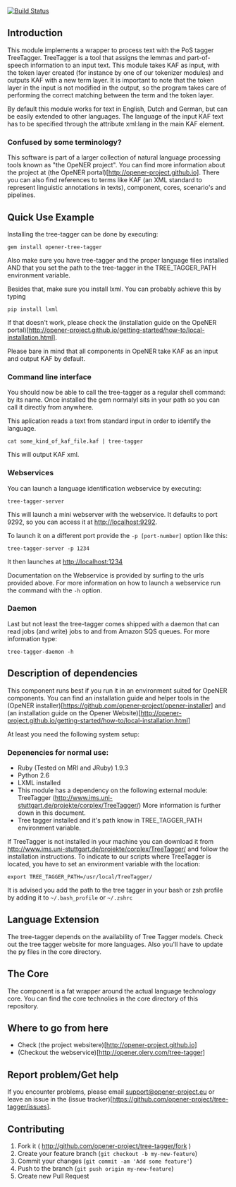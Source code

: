 [![Build Status](https://drone.io/github.com/opener-project/VU-tree-tagger_kernel/status.png)](https://drone.io/github.com/opener-project/VU-tree-tagger_kernel/latest)

Introduction
------------

This module implements a wrapper to process text with the PoS tagger TreeTagger. TreeTagger is a tool that assigns the lemmas and part-of-speech information to an input text.
This module takes KAF as input, with the token layer created (for instance by one of our tokenizer modules) and outputs KAF with a new term layer. It is important to note
that the token layer in the input is not modified in the output, so the program takes care of performing the correct matching between the term and the token layer.

By default this module works for text in English, Dutch and German, but can be easily extended to other languages. The language of the input KAF text has to be specified through
the attribute xml:lang in the main KAF element.

### Confused by some terminology?

This software is part of a larger collection of natural language processing
tools known as "the OpeNER project". You can find more information about the
project at (the OpeNER portal)[http://opener-project.github.io]. There you can
also find references to terms like KAF (an XML standard to represent linguistic
annotations in texts), component, cores, scenario's and pipelines.

Quick Use Example
-----------------

Installing the tree-tagger can be done by executing:

    gem install opener-tree-tagger

Also make sure you have tree-tagger and the proper language files installed AND
that you set the path to the tree-tagger in the TREE_TAGGER_PATH environment
variable.

Besides that, make sure you install lxml. You can probably achieve this by
typing 

    pip install lxml

If that doesn't work, please check the (installation guide on the OpeNER
portal)[http://opener-project.github.io/getting-started/how-to/local-installation.html].

Please bare in mind that all components in OpeNER take KAF as an input and
output KAF by default.

### Command line interface

You should now be able to call the tree-tagger as a regular shell
command: by its name. Once installed the gem normalyl sits in your path so you can call it directly from anywhere.

This aplication reads a text from standard input in order to identify the language.

    cat some_kind_of_kaf_file.kaf | tree-tagger


This will output KAF xml.

### Webservices

You can launch a language identification webservice by executing:

    tree-tagger-server

This will launch a mini webserver with the webservice. It defaults to port 9292,
so you can access it at <http://localhost:9292>.

To launch it on a different port provide the `-p [port-number]` option like
this:

    tree-tagger-server -p 1234

It then launches at <http://localhost:1234>

Documentation on the Webservice is provided by surfing to the urls provided
above. For more information on how to launch a webservice run the command with
the ```-h``` option.


### Daemon

Last but not least the tree-tagger comes shipped with a daemon that
can read jobs (and write) jobs to and from Amazon SQS queues. For more
information type:

    tree-tagger-daemon -h


Description of dependencies
---------------------------

This component runs best if you run it in an environment suited for OpeNER
components. You can find an installation guide and helper tools in the (OpeNER
installer)[https://github.com/opener-project/opener-installer] and (an
installation guide on the Opener
Website)[http://opener-project.github.io/getting-started/how-to/local-installation.html]

At least you need the following system setup:

### Depenencies for normal use:

* Ruby (Tested on MRI and JRuby) 1.9.3 
* Python 2.6
* LXML installed
* This module has a dependency on the following external module: TreeTagger (http://www.ims.uni-stuttgart.de/projekte/corplex/TreeTagger/) More information is further down in this document.
* Tree tagger installed and it's path know in TREE_TAGGER_PATH environment
  variable.

If TreeTagger is not installed in your machine
you can download it from http://www.ims.uni-stuttgart.de/projekte/corplex/TreeTagger/ and follow the installation instructions. To indicate to our scripts where
TreeTagger is located, you have to set an environment variable with the
location:

```shell
export TREE_TAGGER_PATH=/usr/local/TreeTagger/
```

It is advised you add the path to the tree tagger in your bash or zsh profile by
adding it to ```~/.bash_profile``` or ```~/.zshrc```

Language Extension
------------------

The tree-tagger depends on the availability of Tree Tagger models. Check
out the tree tagger website for more languages. Also you'll have to update the
py files in the core directory.

The Core
--------

The component is a fat wrapper around the actual language technology core. You
can find the core technolies in the core directory of this repository.

Where to go from here
---------------------

* Check (the project websitere)[http://opener-project.github.io]
* (Checkout the webservice)[http://opener.olery.com/tree-tagger]

Report problem/Get help
-----------------------

If you encounter problems, please email support@opener-project.eu or leave an
issue in the (issue tracker)[https://github.com/opener-project/tree-tagger/issues].


Contributing
------------

1. Fork it ( http://github.com/opener-project/tree-tagger/fork )
2. Create your feature branch (`git checkout -b my-new-feature`)
3. Commit your changes (`git commit -am 'Add some feature'`)
4. Push to the branch (`git push origin my-new-feature`)
5. Create new Pull Request
